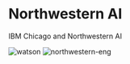 # Northwestern AI

IBM Chicago and Northwestern AI 

![watson](./logos/watson-logo) 
![northwestern-eng](whole_brain_northwestern.jpg)







